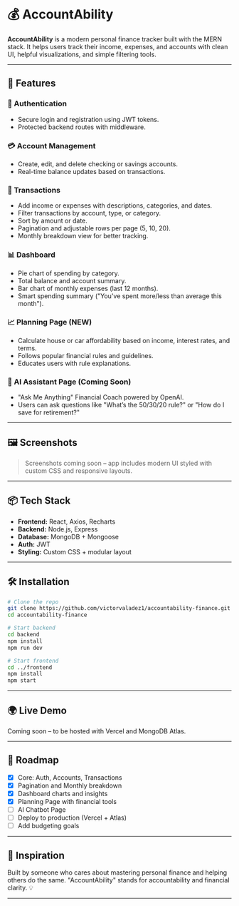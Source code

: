 # 💰 AccountAbility

**AccountAbility** is a modern personal finance tracker built with the MERN stack. It helps users track their income, expenses, and accounts with clean UI, helpful visualizations, and simple filtering tools.

---

## 🚀 Features

### 🔐 Authentication
- Secure login and registration using JWT tokens.
- Protected backend routes with middleware.

### 💳 Account Management
- Create, edit, and delete checking or savings accounts.
- Real-time balance updates based on transactions.

### 📒 Transactions
- Add income or expenses with descriptions, categories, and dates.
- Filter transactions by account, type, or category.
- Sort by amount or date.
- Pagination and adjustable rows per page (5, 10, 20).
- Monthly breakdown view for better tracking.

### 📊 Dashboard
- Pie chart of spending by category.
- Total balance and account summary.
- Bar chart of monthly expenses (last 12 months).
- Smart spending summary ("You've spent more/less than average this month").

### 📈 Planning Page (NEW)
- Calculate house or car affordability based on income, interest rates, and terms.
- Follows popular financial rules and guidelines.
- Educates users with rule explanations.

### 🤖 AI Assistant Page (Coming Soon)
- "Ask Me Anything" Financial Coach powered by OpenAI.
- Users can ask questions like "What’s the 50/30/20 rule?" or "How do I save for retirement?"

---

## 🖼️ Screenshots

> Screenshots coming soon – app includes modern UI styled with custom CSS and responsive layouts.

---

## 📦 Tech Stack

- **Frontend:** React, Axios, Recharts
- **Backend:** Node.js, Express
- **Database:** MongoDB + Mongoose
- **Auth:** JWT
- **Styling:** Custom CSS + modular layout

---

## 🛠️ Installation

```bash
# Clone the repo
git clone https://github.com/victorvaladez1/accountability-finance.git
cd accountability-finance

# Start backend
cd backend
npm install
npm run dev

# Start frontend
cd ../frontend
npm install
npm start
```

---

## 🌍 Live Demo

Coming soon – to be hosted with Vercel and MongoDB Atlas.

---

## 📅 Roadmap

- [x] Core: Auth, Accounts, Transactions
- [x] Pagination and Monthly breakdown
- [x] Dashboard charts and insights
- [x] Planning Page with financial tools
- [ ] AI Chatbot Page
- [ ] Deploy to production (Vercel + Atlas)
- [ ] Add budgeting goals

---

## 🧠 Inspiration

Built by someone who cares about mastering personal finance and helping others do the same. "AccountAbility" stands for accountability and financial clarity. 💡

---